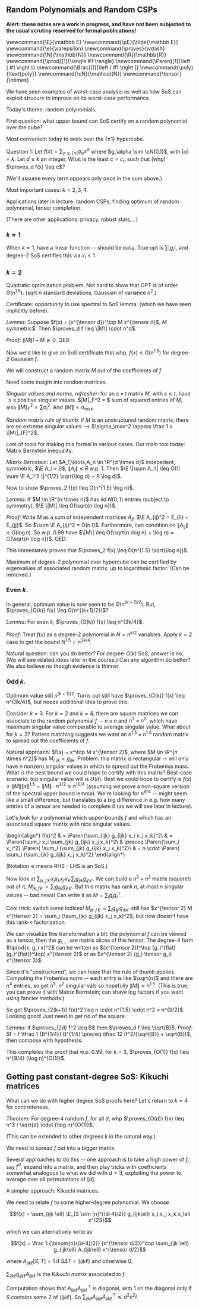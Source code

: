 ## Random Polynomials and Random CSPs

**Alert: these notes are a work in progress, and have not been subjected to the usual scrutiny reserved for formal publications!**

\newcommand{\E}{\mathbb E}
\newcommand{\pE}{\tilde{\mathbb E}}
\newcommand{\e}{\varepsilon}
\newcommand{\proves}{\vdash}
\newcommand{\N}{\mathbb{N}}
\newcommand{\R}{\mathbb{R}}
\newcommand{\iprod}[1]{\langle #1 \rangle}
\newcommand{\Paren}[1]{\left ( #1 \right )}
\newcommand{\Brac}[1]{\left [ #1 \right ]}
\newcommand{\poly}{\text{poly}}
\newcommand{\cN}{\mathcal{N}}
\newcommand{\tensor}{\otimes}

We have seen examples of worst-case analysis as well as how SoS can exploit strucure to improve on its worst-case performance.

Today's theme: random polynomials.

First question: what upper bound can SoS certify on a random polynomial over the cube?

Most convenient today to work over the $\{\pm 1\}$ hypercube.

Question 1: Let $f(x) = \sum_{\alpha \subseteq [n]} g_\alpha x^\alpha$ where $g_\alpha \sim \cN(0,1)$, with $|\alpha| = k$. Let $d \geq k$ an integer. What is the least $c = c_n$ such that (whp) $\proves_d f(x) \leq c$?

(We'll assume every term appears only once in the sum above.)

Most important cases: $k = 2,3,4$.

Applications later in lecture: random CSPs, finding optimum of random polynomial, tensor completion.

(There are other applications: privacy, robust stats,...)

### $k=1$

When $k=1$, have a linear function -- should be easy. True opt is $\sum |g_i|$, and degree-2 SoS certifies this via $x_i \leq 1$.

### $k=2$

Quadratic optimization problem. Not hard to show that OPT is of order $\Theta(n^{1.5})$.
(sqrt $n$ standard deviations, Gaussian of variance $n^2$.)

Certificate: opportunity to use spectral to SoS lemma. (which we have seen implicitly before).

*Lemma:* Suppose $f(x) = (x^{\tensor d})^\top M x^{\tensor d}$, $M$ symmetric$. Then $\proves_d f \leq \|M\| \cdot n^d$.

*Proof:* $\|M\| I - M \succeq 0$. QED

Now we'd like to give an SoS certificate that whp, $f(x) \leq O(n^{1.5})$ for degree-2 Gaussian $f$.

We will construct a random matrix $M$ out of the coefficients of $f$.

Need some insight into random matrices.

*Singular values and norms, refresher:* for an $s \times t$ matrix $M$, with $s \leq t$, have $\leq s$ positive singular values. $\|M\|_F^2 = $ sum of squared entries of $M$, also $\|M\|_F^2 = \sum \sigma_i^2$. And $\|M\| = \sigma_{\max}$.

*Random matrix rule of thumb:* if $M$ is an unstructured random matrix, there are no extreme singular values --> $\sigma_\max^2 \approx \frac 1 s \|M\|_{F}^2$.

Lots of tools for making this formal in various cases. Our main tool today: Matrix Bernstein inequality.

*Matrix Bernstein:* Let $A_1,\ldots,A_n \in \R^{d \times d}$ indepedent, symmetric, $\E A_i = 0$, $\|A_i\| \leq R$ w.p. 1. Then $\E \|\sum A_i\| \leq O(\| \sum \E A_i^2 \|^{1/2} \sqrt{\log d} + R \log d)$.

Now to show $\proves_2 f(x) \leq O(n^{1.5} \log n)$.

*Lemma:* If $M \in \R^{n \times n}$ has iid $N(0,1)$ entries (subject to symmetry), $\E \|M\| \leq O(\sqrt{n \log n})$.

*Proof:* Write $M$ as a sum of independent matrices $A_{ij}$. $\E A_{ij}^2 = E_{ii} + E_{jj}$. So $\sum \E A_{ij}^2 = O(n I)$. Furthermore, can condition on $\|A_{ij}\| \leq O(\log n)$. So w.p. 0.99 have $\|M\| \leq O(\sqrt{n \log n} + \log n) = O(\sqrt{n \log n})$. QED.

This immediately proves that $\proves_2 f(x) \leq O(n^{1.5} \sqrt{\log n})$.

Maximum of degree-$2$ polynomial over hypercube can be certified by eigenvalues of associated random matrix, up to logarithmic factor. (Can be removed.)

### Even $k$.

In general, optimum value is now seen to be $\Theta(n^{(k+1)/2})$.
But, $\proves_{O(k)} f(x) \leq O(n^{(k+1)/2})$?

*Lemma:* For even $k$, $\proves_{O(k)} f(x) \leq n^{3k/4}$.

*Proof:* Treat $f(x)$ as a degree-$2$ polynomial in $N = n^{k/2}$ variables. Apply $k=2$ case to get the bound $N^{1.5} = n^{3k/4}$.

Natural question: can you do better? For degree-$O(k)$ SoS, answer is no.
(We will see related ideas later in the course.)
Can any algorithm do better? We also believe no though evidence is thinner.

### Odd $k$.

Optimum value still $n^{(k+1)/2}$.
Turns out still have $\proves_{O(k)} f(x) \leq n^{3k/4}$, but needs additional idea to prove this.

Consider $k=3$.
For $k=2$ and $k=4$, there are square matrices we can associate to the random polynomial $f$ -- $n \times n$ and $n^2 \times n^2$, which have maximum singular value comparable to average singular value.
What about for $k=3$? Pattern matching suggests we want an $n^{1.5} \times n^{1.5}$ random matrix to spread out the coefficients of $f$.

Natural approach: $f(x) = x^\top M x^{\tensor 2}$, where $M \in \R^{n \times n^2}$ has $M_{i,jk} = g_{ijk}$.
Problem: this matrix is rectangular -- will only have $n$ nonzero singular values in which to spread out the Frobenius mass.
What is the best bound we could hope to certify with this matrix?
Best-case scenario: top singular value will is $\Theta(n)$.
Best we could hope to certify is $f(x) \leq \|M\| \|x\|^{1.5} = \|M\| \cdot n^{3/2} \approx n^{10/4}$ (assuming we prove a non-square version of the spectral upper bound lemma).
We're looking for $n^{9/4}$ -- might seem like a small difference, but translates to a big difference in e.g. how many entries of a tensor are needed to complete it (as we will see later in lecture).

Let's look for a polynomial which upper-bounds $f$ and which has an associated square matrix with nice singular values.

\begin{align*}
f(x)^2 & = \Paren{\sum_{ijk} g_{ijk} x_i x_j x_k}^2\\
& = \Paren{\sum_i x_i \sum_{jk} g_{ijk} x_j x_k}^2\\
& \preceq \Paren{\sum_i x_i^2} \Paren{ \sum_i (\sum_{jk} g_{ijk} x_j x_k)^2}\\
& = n \cdot \Paren{ \sum_i (\sum_{jk} g_{ijk} x_j x_k)^2}
\end{align*}

(Notation $\preceq$ means RHS - LHS is an SoS.)

Now look at $\sum_{jk, j'k'} x_j x_k x_{j'} x_{k'} \sum_i g_{ijk} g_{ij'k'}$.
We can build a $n^2 \times n^2$ matrix (square!) out of it, $M_{jk, j'k'} = \sum_{i} g_{ijk} g_{i j'k'}$.
But this matrix has rank $n$, at most $n$ singular values -- bad news! Can write it as $M =\sum_i g_i g_i^\top$.

Cool trick: switch some indices! 
$M_{jk, j'k'} = \sum_i g_{ijj'} g_{ikk'}$ still has $x^{\tensor 2} M x^{\tensor 2} = \sum_i (\sum_{jk} g_{ijk} x_j x_k)^2$, but now doesn't have this rank-$n$ factorization.

We can visualize this transformation a bit: the polynomial $f$ can be viewed as a tensor, then the $g_{i,\cdot,\cdot}$ are matrix slices of this tensor.
The degree-4 form $\iprod{x, g_i x}^2$ can be written as $(x^{\tensor 2})^\top (g_i^{flat} (g_i^{flat})^\top) x^{\tensor 2}$ or as $x^{\tensor 2} (g_i \tensor g_i) x^{\tensor 2}$.

Since it's "unstructured", we can hope that the rule of thumb applies.
Computing the Frobenius norm -- each entry is like $\sqrt{n}$ and there are $n^4$ entries, so get $n^{5}$. $n^2$ singular vals so hopefully $\|M\| \approx n^{1.5}$.
(This is true; you can prove it with Matrix Bernstein; can shave log factors if you want using fancier methods.)

So get $\proves_{2(k+1)} f(x)^2 \leq n \cdot n^{1.5} \cdot n^2 = n^{9/2}$. Looking good! Just need to get rid of the square.

*Lemma:* if $\proves_{2d} f^2 \leq B$ then $\proves_d f \leq \sqrt{B}$.
*Proof:* $f = f \tfrac 1 {B^{1/4}} B^{1/4} \preceq \tfrac 12 (f^2/{\sqrt{B}} + \sqrt{B})$, then compose with hypothesis. 

This completes the proof that w.p. $0.99$, for $k=3$, $\proves_{O(1)} f(x) \leq n^{9/4} (\log n)^{O(1)}$.

## Getting past constant-degree SoS: Kikuchi matrices

What can we do with higher degree SoS proofs here?
Let's return to $k=4$ for concreteness.

*Theorem:* For degree-$4$ random $f$, for all $d$, whp $\proves_{O(d)} f(x) \leq n^3 / \sqrt{d} \cdot (\log n)^{O(1)}$.

(This can be extended to other degrees $k$ in the natural way.)

We need to spread $f$ out into a bigger matrix.

Several approaches to do this -- one approach is to take a high power of $f$, say $f^d$, expand into a matrix, and then play tricks with coefficients somewhat analogous to what we did with $d=3$, exploiting the power to average over all permutations of $[d]$.

A simpler approach: Kikuchi matrices.

We need to relate $f$ to some higher-degree polynomial. We choose

$$f(x) = \sum_{ijk \ell} \E_{S \sim [n]^{(d-4)/2}} g_{ijk\ell} x_i x_j x_k x_\ell x^{2S}$$

which we can alternatively write as

$$f(x) = \frac 1 {\binom{n}{(d-4)/2}} (x^{\tensor d/2})^\top \sum_{ijk \ell} g_{ijk\ell}  A_{ijk\ell} x^{\tensor d/2}$$

where $A_{ijk \ell}[S,T] = 1$ if $S \Delta T = \{ijk \ell\}$ and otherwise $0$.

$\sum_{ijk\ell} g_{ijk\ell} A_{ijk\ell}$ is the *Kikuchi matrix* associated to $f$.

Computation shows that $A_{ijk\ell} A_{ijk\ell}^\top$ is diagonal, with $1$ on the diagonal only if $S$ contains some $2$ of $\{ijk\ell\}$.
So $\sum_{ijk\ell} A_{ijk\ell}A_{ijk\ell}^\top \preceq d^2 n^2 I$.
